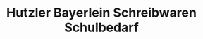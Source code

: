 ---
title: "Hutzler Bayerlein Schreibwaren Schulbedarf"
url: /nuernberg/hutzler-bayerlein-schreibwaren-schulbedarf/
shop: Schreibwaren
---